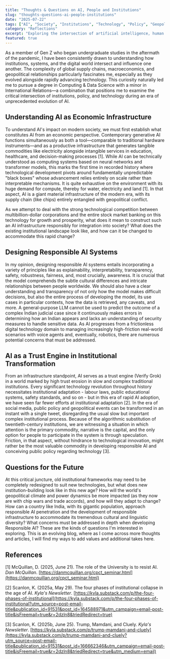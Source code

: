 ```yaml
---
title: "Thoughts & Questions on AI, People and Institutions"
slug: "thoughts-questions-ai-people-institutions"
date: "2025-07-22"
tags: ["AI", "Society", "Institutions", "Technology", "Policy", "Geopolitics"]
category: "Reflections"
excerpt: "Exploring the intersection of artificial intelligence, human values, and institutional frameworks in an era of unprecedented technological evolution."
featured: true
---
```


As a member of Gen Z who began undergraduate studies in the aftermath of the pandemic, I have been consistently drawn to understanding how institutions, systems, and the digital world intersect and influence one another. The complexity of global supply chains, macroeconomics, and geopolitical relationships particularly fascinates me, especially as they evolved alongside rapidly advancing technology. This curiosity naturally led me to pursue a degree in Computing & Data Science with a minor in International Relations—a combination that positions me to examine the critical intersection of institutions, policy, and technology during an era of unprecedented evolution of AI.

## Understanding AI as Economic Infrastructure

To understand AI's impact on modern society, we must first establish what constitutes AI from an economic perspective. Contemporary generative AI functions simultaneously as both a tool—comparable to traditional hardware instruments—and as a productive infrastructure that generates tangible commodities like electricity alongside intangible services in education, healthcare, and decision-making processes [1]. While AI can be technically understood as computing systems based on neural networks and transformer models, this marks the first time in recorded history where technological development pivots around fundamentally unpredictable "black boxes" whose advancement relies entirely on scale rather than interpretable mechanisms. It is quite exhaustive on the environment with its huge demand for compute, thereby for water, electricity and land [1]. In that aspect, AI is a giant material infrastructure of the modern era, with its supply chain (like chips) entirely entangled with geopolitical conflict.

As we attempt to deal with the strong technological competition between multibillion-dollar corporations and the entire stock market banking on this technology for growth and prosperity, what does it mean to construct such an AI infrastructure responsibly for integration into society? What does the existing institutional landscape look like, and how can it be changed to accommodate this rapid change?

## Designing Responsible AI Systems

In my opinion, designing responsible AI systems entails incorporating a variety of principles like as explainability, interpretability, transparency, safety, robustness, fairness, and, most crucially, awareness. It is crucial that the model comprehends the subtle cultural differences and intricate relationships between people worldwide. We should also have a clear understanding and transparency of not only how the model makes difficult decisions, but also the entire process of developing the model, its use cases in particular contexts, how the data is retrieved, any caveats, and more. A general-purpose LLM cannot be used to predict the outcome of a complex Indian judicial case since it continuously makes errors in determining how an Indian appears and lacks an understanding of security measures to handle sensitive data. As AI progresses from a frictionless digital technology domain to managing increasingly high-friction real-world scenarios with voice agents and, eventually, robotics, there are numerous potential concerns that must be addressed.

## AI as a Trust Engine in Institutional Transformation

From an infrastructure standpoint, AI serves as a trust engine (Verify Grok) in a world marked by high trust erosion in slow and complex traditional institutions. Every significant technology revolution throughout history necessitates institutional adaptation - labour laws, public educational systems, safety standards, and so on - but in this era of rapid AI adoption, we have seen far fewer efforts at institutional adaptation [2]. In the era of social media, public policy and geopolitical events can be transformed in an instant with a single tweet, disregarding the usual slow but important complex institutional process. Because of the algorithmic substitution of twentieth-century institutions, we are witnessing a situation in which attention is the primary commodity, narrative is the capital, and the only option for people to participate in the system is through speculation. Friction, in that aspect, without hindrance to technological innovation, might rather be the most valuable commodity in developing responsible AI and conceiving public policy regarding technology [3].

## Questions for the Future

At this critical juncture, old institutional frameworks may need to be completely redesigned to suit new technologies, but what does new institution-building look like in this new age? How will the world's geopolitical climate and power dynamics be more impacted (as they now are with chip wars and trade accords), and how will they adapt to change? How can a country like India, with its gigantic population, approach responsible AI penetration and the development of responsible infrastructure to accommodate its tremendous cultural and linguistic diversity? What concerns must be addressed in depth when developing Responsible AI? These are the kinds of questions I'm interested in exploring. This is an evolving blog, where as I come across more thoughts and articles, I will find my ways to add values and additional takes here.

## References

[1] McQuillan, D. (2025, June 21). The role of the University is to resist AI. *Dan McQuillan*. [https://danmcquillan.org/cpct_seminar.html](https://danmcquillan.org/cpct_seminar.html)

[2] Scanlon, K. (2025a, May 29). The four phases of institutional collapse in the age of AI. *Kyla's Newsletter*. [https://kyla.substack.com/p/the-four-phases-of-institutional](https://kyla.substack.com/p/the-four-phases-of-institutional?utm_source=post-email-title&publication_id=91531&post_id=164588971&utm_campaign=email-post-title&isFreemail=true&r=2dzln8&triedRedirect=true)

[3] Scanlon, K. (2025b, June 25). Trump, Mamdani, and Cluely. *Kyla's Newsletter*. [https://kyla.substack.com/p/trump-mamdani-and-cluely](https://kyla.substack.com/p/trump-mamdani-and-cluely?utm_source=post-email-title&publication_id=91531&post_id=166662346&utm_campaign=email-post-title&isFreemail=true&r=2dzln8&triedRedirect=true&utm_medium=email)
